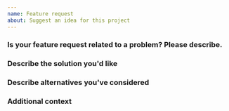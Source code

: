 ```yaml
---
name: Feature request
about: Suggest an idea for this project
---
```


### Is your feature request related to a problem? Please describe.

<!-- Add a clear and concise description of what the problem is. E.g. *I'm always frustrated when [...]* -->

### Describe the solution you'd like

<!-- Add a clear and concise description of what you want to happen.  -->

### Describe alternatives you've considered

<!-- Add a clear and concise description of any alternative solutions or features you've considered.  -->

### Additional context

<!-- Add any other context or screenshots about the feature request here. -->
